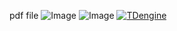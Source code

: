pdf file
![Image](http://i.imgur.com/AjQIOik.jpg)
![Image](http://i.imgur.com/C:\Users\student\Desktop.jpg)
[![TDengine](TDenginelogo.png)](https://www.taosdata.com)
